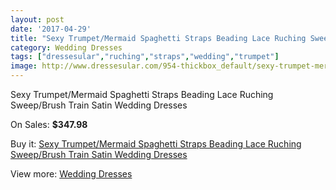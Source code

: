 ```yaml
---
layout: post
date: '2017-04-29'
title: "Sexy Trumpet/Mermaid Spaghetti Straps Beading Lace Ruching Sweep/Brush Train Satin Wedding Dresses"
category: Wedding Dresses
tags: ["dressesular","ruching","straps","wedding","trumpet"]
image: http://www.dressesular.com/954-thickbox_default/sexy-trumpet-mermaid-spaghetti-straps-beading-lace-ruching-sweep-brush-train-satin-wedding-dresses.jpg
---
```

Sexy Trumpet/Mermaid Spaghetti Straps Beading Lace Ruching Sweep/Brush Train Satin Wedding Dresses

On Sales: **$347.98**
<a href="https://www.dressesular.com/wedding-dresses/282-sexy-trumpet-mermaid-spaghetti-straps-beading-lace-ruching-sweep-brush-train-satin-wedding-dresses.html"><amp-img layout="responsive" width="600" height="600" src="//www.dressesular.com/954-thickbox_default/sexy-trumpet-mermaid-spaghetti-straps-beading-lace-ruching-sweep-brush-train-satin-wedding-dresses.jpg" alt="Sexy Trumpet/Mermaid Spaghetti Straps Beading Lace Ruching Sweep/Brush Train Satin Wedding Dresses 0" /></a>
<a href="https://www.dressesular.com/wedding-dresses/282-sexy-trumpet-mermaid-spaghetti-straps-beading-lace-ruching-sweep-brush-train-satin-wedding-dresses.html"><amp-img layout="responsive" width="600" height="600" src="//www.dressesular.com/955-thickbox_default/sexy-trumpet-mermaid-spaghetti-straps-beading-lace-ruching-sweep-brush-train-satin-wedding-dresses.jpg" alt="Sexy Trumpet/Mermaid Spaghetti Straps Beading Lace Ruching Sweep/Brush Train Satin Wedding Dresses 1" /></a>

Buy it: [Sexy Trumpet/Mermaid Spaghetti Straps Beading Lace Ruching Sweep/Brush Train Satin Wedding Dresses](https://www.dressesular.com/wedding-dresses/282-sexy-trumpet-mermaid-spaghetti-straps-beading-lace-ruching-sweep-brush-train-satin-wedding-dresses.html "Sexy Trumpet/Mermaid Spaghetti Straps Beading Lace Ruching Sweep/Brush Train Satin Wedding Dresses")

View more: [Wedding Dresses](https://www.dressesular.com/3-wedding-dresses "Wedding Dresses")